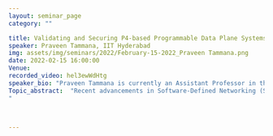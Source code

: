 ```yaml
---
layout: seminar_page
category: ""

title: Validating and Securing P4-based Programmable Data Plane Systems  
speaker: Praveen Tammana, IIT Hyderabad
img: assets/img/seminars/2022/February-15-2022_Praveen Tammana.png
date: 2022-02-15 16:00:00 
Venue: 
recorded_video: hel3ewWdHtg
speaker_bio: "Praveen Tammana is currently an Assistant Professor in the Computer Science Department, IIT-Hyderabad. His research interests are at the intersection of Systems, Networks, and Security. His current focus is on designing and building networked systems that make networks easy to manage, secure, and robust, by using exciting emerging technologies such as Software-Defined Networking (SDN)and P4-based programmable data planes. Prior, he was a postdoctoral researcher at Princeton University, USA. Praveen has received his Ph.D. from The University of Edinburgh, UK."
Topic_abstract:  "Recent advancements in Software-Defined Networking (SDN), programmable data planes, and domain-specific network languages (e.g., P4, NPL) have opened up a wide range of opportunities to solve network problems considered difficult and complex in traditional closed and fixed ASIC-based data planes. Such high programmability enabled faster development (days to weeks, instead of years) and implementation of novel network protocols, new network functions (e.g., DDoS detection), and acceleration of applications (e.g., key-value lookup). However the programmability also increases (1) potential sources of bugs and (b) attack surface, thus ensuring correctness of the packet-processing behavior is crucial. In this talk, I will present our recent work, DBVal, a system to validate the packet-processing behavior of P4 data planes at runtime. Next, I will walk through a few possible attacks on P4-based data plane systems and explain why standard cryptography-based security mechanisms are not feasible to realize on resource-constrained high-speed programmable data planes. Finally, I will present our ongoing work to detect and defend such attacks with minimal-to-no impact on packet-processing throughput.
"



---
```


